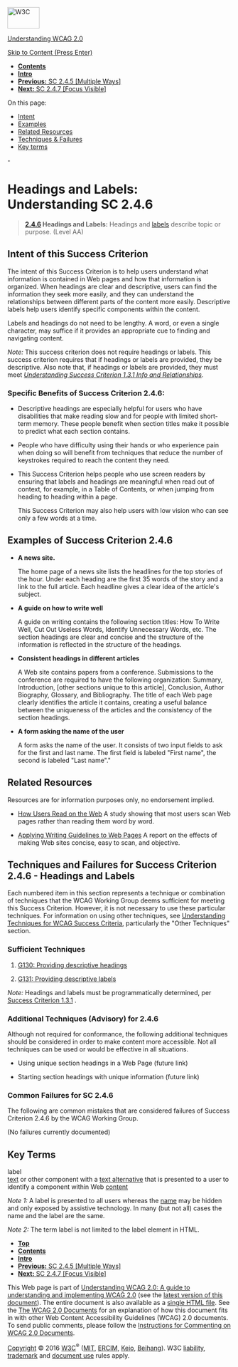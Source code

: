 [<img src="https://www.w3.org/StyleSheets/TR/2016/logos/W3C" alt="W3C" width="72" height="48" />](http://www.w3.org/)

[Understanding WCAG 2.0](Overview.html)

[Skip to Content (Press Enter)](#maincontent)

<span id="top"></span>

-   **[Contents](Overview.html#contents "Table of Contents")**
-   **[Intro](intro.html "Introduction to Understanding WCAG 2.0")**
-   [**Previous:** SC 2.4.5 \[Multiple Ways\]](navigation-mechanisms-mult-loc.html "Understanding SC  2.4.5 [Multiple Ways]")
-   [**Next:** SC 2.4.7 \[Focus Visible\]](navigation-mechanisms-focus-visible.html "Understanding SC  2.4.7 [Focus Visible]")

On this page:

-   [Intent](#navigation-mechanisms-descriptive-intent-head)
-   [Examples](#navigation-mechanisms-descriptive-examples-head)
-   [Related Resources](#navigation-mechanisms-descriptive-resources-head)
-   [Techniques & Failures](#navigation-mechanisms-descriptive-techniques-head)
-   [Key terms](#key-terms)

<span id="maincontent">-</span>

<span id="navigation-mechanisms-descriptive"></span> **Headings and Labels**<span class="screenreader">:</span> Understanding SC 2.4.6
======================================================================================================================================

> **[2.4.6](http://www.w3.org/TR/2008/REC-WCAG20-20081211/#navigation-mechanisms-descriptive) Headings and Labels:** Headings and <a href="#labeldef" class="termref">labels</a> describe topic or purpose. (Level AA)

Intent of this Success Criterion
--------------------------------

The intent of this Success Criterion is to help users understand what information is contained in Web pages and how that information is organized. When headings are clear and descriptive, users can find the information they seek more easily, and they can understand the relationships between different parts of the content more easily. Descriptive labels help users identify specific components within the content.

Labels and headings do not need to be lengthy. A word, or even a single character, may suffice if it provides an appropriate cue to finding and navigating content.

*Note:* This success criterion does not require headings or labels. This success criterion requires that if headings or labels are provided, they be descriptive. Also note that, if headings or labels are provided, they must meet *[Understanding Success Criterion 1.3.1 Info and Relationships](content-structure-separation-programmatic.html)*.

### Specific Benefits of Success Criterion 2.4.6:

-   Descriptive headings are especially helpful for users who have disabilities that make reading slow and for people with limited short-term memory. These people benefit when section titles make it possible to predict what each section contains.

-   People who have difficulty using their hands or who experience pain when doing so will benefit from techniques that reduce the number of keystrokes required to reach the content they need.

-   This Success Criterion helps people who use screen readers by ensuring that labels and headings are meaningful when read out of context, for example, in a Table of Contents, or when jumping from heading to heading within a page.

    This Success Criterion may also help users with low vision who can see only a few words at a time.

Examples of Success Criterion 2.4.6
-----------------------------------

-   **A news site.**

    The home page of a news site lists the headlines for the top stories of the hour. Under each heading are the first 35 words of the story and a link to the full article. Each headline gives a clear idea of the article's subject.

-   **A guide on how to write well**

    A guide on writing contains the following section titles: How To Write Well, Cut Out Useless Words, Identify Unnecessary Words, etc. The section headings are clear and concise and the structure of the information is reflected in the structure of the headings.

-   **Consistent headings in different articles**

    A Web site contains papers from a conference. Submissions to the conference are required to have the following organization: Summary, Introduction, \[other sections unique to this article\], Conclusion, Author Biography, Glossary, and Bibliography. The title of each Web page clearly identifies the article it contains, creating a useful balance between the uniqueness of the articles and the consistency of the section headings.

-   **A form asking the name of the user**

    A form asks the name of the user. It consists of two input fields to ask for the first and last name. The first field is labeled "First name", the second is labeled "Last name"."

Related Resources
-----------------

Resources are for information purposes only, no endorsement implied.

-   [How Users Read on the Web](https://www.nngroup.com/articles/how-users-read-on-the-web/) A study showing that most users scan Web pages rather than reading them word by word.

-   [Applying Writing Guidelines to Web Pages](https://www.nngroup.com/articles/applying-writing-guidelines-web-pages/) A report on the effects of making Web sites concise, easy to scan, and objective.

Techniques and Failures for Success Criterion 2.4.6 - Headings and Labels
-------------------------------------------------------------------------

Each numbered item in this section represents a technique or combination of techniques that the WCAG Working Group deems sufficient for meeting this Success Criterion. However, it is not necessary to use these particular techniques. For information on using other techniques, see [Understanding Techniques for WCAG Success Criteria](http://www.w3.org/TR/2016/NOTE-UNDERSTANDING-WCAG20-20161007/understanding-techniques.html), particularly the "Other Techniques" section.

### Sufficient Techniques

1.  <a href="http://www.w3.org/TR/2016/NOTE-WCAG20-TECHS-20161007/G130" class="tech-ref">G130: Providing descriptive headings</a>

2.  <a href="http://www.w3.org/TR/2016/NOTE-WCAG20-TECHS-20161007/G131" class="tech-ref">G131: Providing descriptive labels</a>

*Note:* Headings and labels must be programmatically determined, per <a href="http://www.w3.org/TR/2008/REC-WCAG20-20081211/#content-structure-separation-programmatic" class="gl-ref">Success Criterion 1.3.1</a> .

### Additional Techniques (Advisory) for 2.4.6

Although not required for conformance, the following additional techniques should be considered in order to make content more accessible. Not all techniques can be used or would be effective in all situations.

-   Using unique section headings in a Web Page (future link)

-   Starting section headings with unique information (future link)

### Common Failures for SC 2.4.6

The following are common mistakes that are considered failures of Success Criterion 2.4.6 by the WCAG Working Group.

(No failures currently documented)

Key Terms
---------

 <span id="labeldef"></span> label  
<a href="http://www.w3.org/TR/2008/REC-WCAG20-20081211/#textdef" class="termref">text</a> or other component with a <a href="http://www.w3.org/TR/2008/REC-WCAG20-20081211/#text-altdef" class="termref">text alternative</a> that is presented to a user to identify a component within Web <a href="http://www.w3.org/TR/2008/REC-WCAG20-20081211/#contentdef" class="termref">content</a>

*Note 1:* A label is presented to all users whereas the <a href="http://www.w3.org/TR/2008/REC-WCAG20-20081211/#namedef" class="termref">name</a> may be hidden and only exposed by assistive technology. In many (but not all) cases the name and the label are the same.

*Note 2:* The term label is not limited to the label element in HTML.

-   **[Top](#top)**
-   **[Contents](Overview.html#contents "Table of Contents")**
-   **[Intro](intro.html "Introduction to Understanding WCAG 2.0")**
-   [**Previous:** SC 2.4.5 \[Multiple Ways\]](navigation-mechanisms-mult-loc.html "Understanding SC  2.4.5 [Multiple Ways]")
-   [**Next:** SC 2.4.7 \[Focus Visible\]](navigation-mechanisms-focus-visible.html "Understanding SC  2.4.7 [Focus Visible]")

This Web page is part of [Understanding WCAG 2.0: A guide to understanding and implementing WCAG 2.0](Overview.html) (see the [latest version of this document](http://www.w3.org/TR/UNDERSTANDING-WCAG20/navigation-mechanisms-descriptive.html)). The entire document is also available as a [single HTML file](complete.html). See the [The WCAG 2.0 Documents](http://www.w3.org/WAI/intro/wcag20) for an explanation of how this document fits in with other Web Content Accessibility Guidelines (WCAG) 2.0 documents. To send public comments, please follow the [Instructions for Commenting on WCAG 2.0 Documents](http://www.w3.org/WAI/WCAG20/comments/).

[Copyright](http://www.w3.org/Consortium/Legal/ipr-notice#Copyright) © 2016 [W3C](http://www.w3.org/)<sup>®</sup> ([MIT](http://www.csail.mit.edu/), [ERCIM](http://www.ercim.eu/), [Keio](http://www.keio.ac.jp/), [Beihang](http://ev.buaa.edu.cn/)). W3C [liability](http://www.w3.org/Consortium/Legal/ipr-notice#Legal_Disclaimer), [trademark](http://www.w3.org/Consortium/Legal/ipr-notice#W3C_Trademarks) and [document use](http://www.w3.org/Consortium/Legal/copyright-documents) rules apply.
